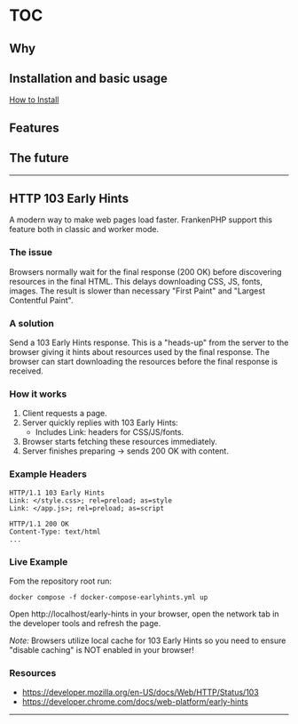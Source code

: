# TOC

## Why

## Installation and basic usage

[How to Install](install.md)

## Features

## The future

---
## HTTP 103 Early Hints
A modern way to make web pages load faster.
FrankenPHP support this feature both in classic and worker mode.

### The issue
Browsers normally wait for the final response (200 OK) before discovering resources in the final HTML.
This delays downloading CSS, JS, fonts, images.
The result is slower than necessary "First Paint" and "Largest Contentful Paint".

### A solution
Send a 103 Early Hints response.
This is a "heads-up" from the server to the browser giving it hints about resources used by the final response. 
The browser can start downloading the resources before the final response is received.

### How it works
1. Client requests a page.
2. Server quickly replies with 103 Early Hints:   
   - Includes Link: headers for CSS/JS/fonts.
4. Browser starts fetching these resources immediately.
5. Server finishes preparing → sends 200 OK with content.

### Example Headers
```shell
HTTP/1.1 103 Early Hints
Link: </style.css>; rel=preload; as=style
Link: </app.js>; rel=preload; as=script

HTTP/1.1 200 OK
Content-Type: text/html
...
```

### Live Example

Fom the repository root run:
```shell
docker compose -f docker-compose-earlyhints.yml up
```

Open http://localhost/early-hints in your browser, open the network tab in the developer tools and refresh the page.

*Note:* Browsers utilize local cache for 103 Early Hints so you need to ensure "disable caching" is NOT enabled in your browser!

### Resources

- https://developer.mozilla.org/en-US/docs/Web/HTTP/Status/103
- https://developer.chrome.com/docs/web-platform/early-hints

---
